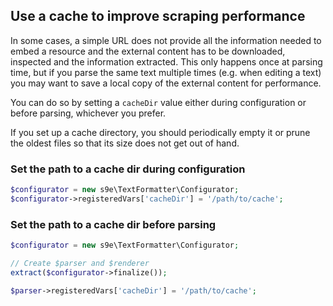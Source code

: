 <h2>Use a cache to improve scraping performance</h2>

In some cases, a simple URL does not provide all the information needed to embed a resource and the external content has to be downloaded, inspected and the information extracted. This only happens once at parsing time, but if you parse the same text multiple times (e.g. when editing a text) you may want to save a local copy of the external content for performance.

You can do so by setting a `cacheDir` value either during configuration or before parsing, whichever you prefer.

If you set up a cache directory, you should periodically empty it or prune the oldest files so that its size does not get out of hand.

### Set the path to a cache dir during configuration

```php
$configurator = new s9e\TextFormatter\Configurator;
$configurator->registeredVars['cacheDir'] = '/path/to/cache';
```

### Set the path to a cache dir before parsing

```php
$configurator = new s9e\TextFormatter\Configurator;

// Create $parser and $renderer
extract($configurator->finalize());

$parser->registeredVars['cacheDir'] = '/path/to/cache';
```
